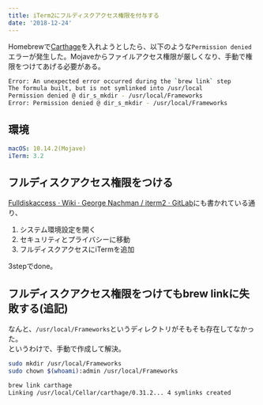 ```yaml
---
title: iTerm2にフルディスクアクセス権限を付与する
date: '2018-12-24'
---
```


Homebrewで[Carthage](https://github.com/Carthage/Carthage#installing-carthage)を入れようとしたら、以下のような`Permission denied`エラーが発生した。Mojaveからファイルアクセス権限が厳しくなり、手動で権限をつけてあげる必要がある。

```bash
Error: An unexpected error occurred during the `brew link` step
The formula built, but is not symlinked into /usr/local
Permission denied @ dir_s_mkdir - /usr/local/Frameworks
Error: Permission denied @ dir_s_mkdir - /usr/local/Frameworks
```

## 環境

```yaml
macOS: 10.14.2(Mojave)
iTerm: 3.2
```

## フルディスクアクセス権限をつける

[Fulldiskaccess · Wiki · George Nachman / iterm2 · GitLab](https://gitlab.com/gnachman/iterm2/wikis/Fulldiskaccess)にも書かれている通り、

1. システム環境設定を開く
2. セキュリティとプライバシーに移動
3. フルディスクアクセスにiTermを追加

3stepでdone。

## フルディスクアクセス権限をつけてもbrew linkに失敗する(追記)

なんと、`/usr/local/Frameworks`というディレクトリがそもそも存在してなかった。  
というわけで、手動で作成して解決。

```bash
sudo mkdir /usr/local/Frameworks
sudo chown $(whoami):admin /usr/local/Frameworks
```

```bash
brew link carthage
Linking /usr/local/Cellar/carthage/0.31.2... 4 symlinks created
```
